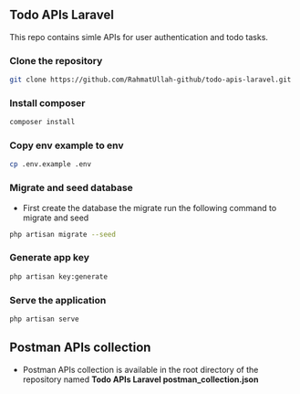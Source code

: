 
## Todo APIs Laravel

This repo contains simle APIs for user authentication and todo tasks.

### Clone the repository

```bash
git clone https://github.com/RahmatUllah-github/todo-apis-laravel.git
```

### Install composer
```bash
composer install
```

### Copy env example to env
```bash
cp .env.example .env
```

### Migrate and seed database
- First create the database the migrate run the following command to migrate and seed
```bash
php artisan migrate --seed
```

### Generate app key
```bash
php artisan key:generate
```

### Serve the application
```bash
php artisan serve
```

## Postman APIs collection
- Postman APIs collection is available in the root directory of the repository named **Todo APIs Laravel postman_collection.json**
